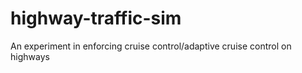 # highway-traffic-sim
An experiment in enforcing cruise control/adaptive cruise control on highways
